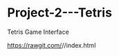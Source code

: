 # Project-2---Tetris
Tetris Game Interface



https://rawgit.com/<hci-game-interface>/<Project2>/index.html
